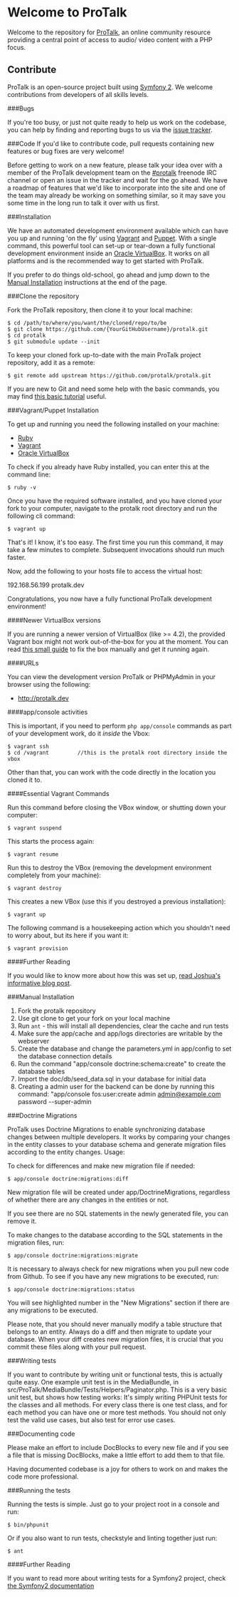 Welcome to ProTalk
==================

Welcome to the repository for [ProTalk](http://protalk.me), an online community resource providing a central point of access to audio/ video content with a PHP focus.

Contribute
----------

ProTalk is an open-source project built using [Symfony 2](http://symfony.com/). We welcome contributions from developers of all skills levels.  

###Bugs

If you're too busy, or just not quite ready to help us work on the codebase, you can help by finding and reporting bugs to us via the [issue tracker](https://github.com/protalk/protalk/issues).  

###Code
If you'd like to contribute code, pull requests containing new features or bug fixes are very welcome!

Before getting to work on a new feature, please talk your idea over with a member of the ProTalk development team on the [#protalk](irc://irc.freenode.net/#protalk) freenode IRC channel or open an issue in the tracker and wait for the go ahead.  We have a roadmap of features that we'd like to incorporate into the site and one of the team may already be working on something similar, so it may save you some time in the long run to talk it over with us first.

###Installation

We have an automated development environment available which can have you up and running 'on the fly' using [Vagrant](http://vagrantup.com/) and [Puppet](http://puppetlabs.com/).  With a single command, this powerful tool can set-up or tear-down a fully functional development environment inside an [Oracle VirtualBox](https://www.virtualbox.org/).  It works on all platforms and is the recommended way to get started with ProTalk.  

If you prefer to do things old-school, go ahead and jump down to the [Manual Installation](#manual-installation) instructions at the end of the page.

###Clone the repository

Fork the ProTalk repository, then clone it to your local machine:

	$ cd /path/to/where/you/want/the/cloned/repo/to/be
	$ git clone https://github.com/{YourGitHubUsername}/protalk.git
	$ cd protalk
	$ git submodule update --init

To keep your cloned fork up-to-date with the main ProTalk project repository, add it as a remote:

	$ git remote add upstream https://github.com/protalk/protalk.git

If you are new to Git and need some help with the basic commands, you may find [this basic tutorial](https://github.com/phpmentoring/resources-tools/blob/master/vcs/git-tutorial.md) useful.

###Vagrant/Puppet Installation

To get up and running you need the following installed on your machine:

* [Ruby](http://www.ruby-lang.org/en/downloads/)
* [Vagrant](http://downloads.vagrantup.com/)
* [Oracle VirtualBox](https://www.virtualbox.org/wiki/Downloads)

To check if you already have Ruby installed, you can enter this at the command line:

	$ ruby -v
	
Once you have the required software installed, and you have cloned your fork to your computer, navigate to the protalk root directory and run the following cli command:

	$ vagrant up
	
That's it! I know, it's too easy. The first time you run this command, it may take a few minutes to complete. Subsequent invocations should run much faster.  

Now, add the following to your hosts file to access the virtual host:

192.168.56.199 protalk.dev

Congratulations, you now have a fully functional ProTalk development environment!

####Newer VirtualBox versions

If you are running a newer version of VirtualBox (like >= 4.2), the provided Vagrant box might not work out-of-the-box for you at the moment. You can read [this small guide](https://github.com/protalk/protalk/wiki/Manually-fixing-Vagrant-for-newer-VirtualBox-versions) to fix the box manually and get it running again.

####URLs

You can view the development version ProTalk or PHPMyAdmin in your browser using the following:

* http://protalk.dev

####app/console activities

This is important, if you need to perform `php app/console` commands as part of your development work, do it _inside_ the Vbox:

	$ vagrant ssh
	$ cd /vagrant         //this is the protalk root directory inside the vbox
	
Other than that, you can work with the code directly in the location you cloned it to.

####Essential Vagrant Commands

Run this command before closing the VBox window, or shutting down your computer:

	$ vagrant suspend
	
This starts the process again:

	$ vagrant resume
	
Run this to destroy the VBox (removing the development environment completely from your machine):

	$ vagrant destroy
	
This creates a new VBox (use this if you destroyed a previous installation):

	$ vagrant up
	
The following command is a housekeeping action which you shouldn't need to worry about, but its here if you want it:

	$ vagrant provision

####Further Reading

If you would like to know more about how this was set up, [read Joshua's informative blog post](http://www.adayinthelifeof.nl/2012/06/29/using-vagrant-and-puppet-to-setup-your-symfony2-environment/).

###Manual Installation

1. Fork the protalk repository
2. Use git clone to get your fork on your local machine
3. Run `ant` - this will install all dependencies, clear the cache and run tests
4. Make sure the app/cache and app/logs directories are writable by the webserver
5. Create the database and change the parameters.yml in app/config to set the database connection details
6. Run the command "app/console doctrine:schema:create" to create the database tables
7. Import the doc/db/seed_data.sql in your database for initial data
8. Creating a admin user for the backend can be done by running this command: "app/console fos:user:create admin admin@example.com password --super-admin

###Doctrine Migrations

ProTalk uses Doctrine Migrations to enable synchronizing database changes between multiple developers. It works by comparing your changes in the entity classes to your database schema and generate
migration files according to the entity changes. Usage:

To check for differences and make new migration file if needed:

    $ app/console doctrine:migrations:diff

New migration file will be created under app/DoctrineMigrations, regardless of whether there are any changes in the entities or not.

If you see there are no SQL statements in the newly generated file, you can remove it.

To make changes to the database according to the SQL statements in the migration files, run:

    $ app/console doctrine:migrations:migrate

It is necessary to always check for new migrations when you pull new code from Github. To see if you have any new migrations to be executed, run:

    $ app/console doctrine:migrations:status

You will see highlighted number in the "New Migrations" section if there are any migrations to be executed.

Please note, that you should never manually modify a table structure that belongs to an entity. Always do a diff and then migrate to update your database. When your diff creates new migration files, it is crucial that you commit these files along with your pull request.

###Writing tests

If you want to contribute by writing unit or functional tests, this is actually quite easy. One example unit test is in the MediaBundle, in src/ProTalk/MediaBundle/Tests/Helpers/Paginator.php.
This is a very basic unit test, but shows how testing works: It's simply writing PHPUnit tests for the classes and all methods. For every class there is one test class, and for each method you can
have one or more test methods. You should not only test the valid use cases, but also test for error use cases.

###Documenting code

Please make an effort to include DocBlocks to every new file and if you see a file that is missing DocBlocks, make a little effort to add them to that file.

Having documented codebase is a joy for others to work on and makes the code more professional.

###Running the tests

Running the tests is simple. Just go to your project root in a console and run:

    $ bin/phpunit

Or if you also want to run tests, checkstyle and linting together just run:

    $ ant

####Further Reading

If you want to read more about writing tests for a Symfony2 project, check [the Symfony2 documentation](http://symfony.com/doc/current/book/testing.html)
